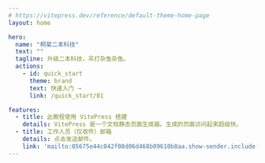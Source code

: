 ```yaml
---
# https://vitepress.dev/reference/default-theme-home-page
layout: home

hero:
  name: "桐菊二本科技"
  text: ""
  tagline: 升级二本科技，吊打杂鱼杂鱼。
  actions:
    - id: quick_start
      theme: brand
      text: 快速入门 →
      link: /quick_start/01

features:
  - title: 此教程使用 VitePress 搭建
    details: VitePress 是一个文档静态页面生成器。生成的页面访问起来超级快。
  - title: 工作人员（仅收件）邮箱
    details: 点击发送邮件。
    link: 'mailto:05675e44c042f08d06d468b09610b8aa.show-sender.include-footer.include-quotes@streams.zulipchat.com'
---
```

